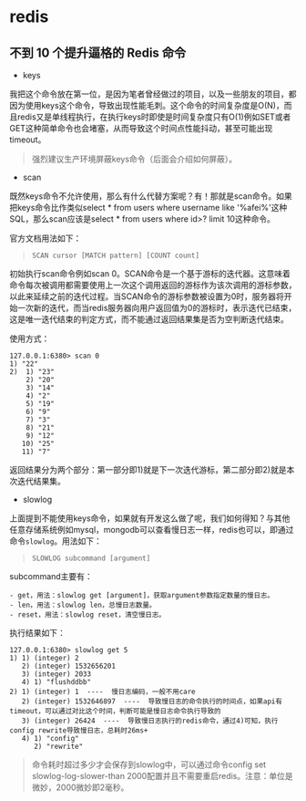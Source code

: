 # redis
## 不到 10 个提升逼格的 Redis 命令
+ keys

我把这个命令放在第一位，是因为笔者曾经做过的项目，以及一些朋友的项目，都因为使用keys这个命令，导致出现性能毛刺。这个命令的时间复杂度是O(N)，而且redis又是单线程执行，在执行keys时即使是时间复杂度只有O(1)例如SET或者GET这种简单命令也会堵塞，从而导致这个时间点性能抖动，甚至可能出现timeout。
> 强烈建议生产环境屏蔽keys命令（后面会介绍如何屏蔽）。

+ scan

既然keys命令不允许使用，那么有什么代替方案呢？有！那就是scan命令。如果把keys命令比作类似select * from users where username like '%afei%'这种SQL，那么scan应该是select * from users where id>? limit 10这种命令。

官方文档用法如下：
> `SCAN cursor [MATCH pattern] [COUNT count]`

初始执行scan命令例如scan 0。SCAN命令是一个基于游标的迭代器。这意味着命令每次被调用都需要使用上一次这个调用返回的游标作为该次调用的游标参数，以此来延续之前的迭代过程。当SCAN命令的游标参数被设置为0时，服务器将开始一次新的迭代，而当redis服务器向用户返回值为0的游标时，表示迭代已结束，这是唯一迭代结束的判定方式，而不能通过返回结果集是否为空判断迭代结束。

使用方式：
```
127.0.0.1:6380> scan 0
1) "22"
2)  1) "23"
    2) "20"
    3) "14"
    4) "2"
    5) "19"
    6) "9"
    7) "3"
    8) "21"
    9) "12"
   10) "25"
   11) "7"
```
返回结果分为两个部分：第一部分即1)就是下一次迭代游标，第二部分即2)就是本次迭代结果集。

+ slowlog

上面提到不能使用keys命令，如果就有开发这么做了呢，我们如何得知？与其他任意存储系统例如mysql，mongodb可以查看慢日志一样，redis也可以，即通过命令`slowlog`。用法如下：
> `SLOWLOG subcommand [argument]`

subcommand主要有：
```
- get，用法：slowlog get [argument]，获取argument参数指定数量的慢日志。
- len，用法：slowlog len，总慢日志数量。
- reset，用法：slowlog reset，清空慢日志。
```
执行结果如下：
```
127.0.0.1:6380> slowlog get 5
1) 1) (integer) 2
   2) (integer) 1532656201
   3) (integer) 2033
   4) 1) "flushddbb"
2) 1) (integer) 1  ----  慢日志编码，一般不用care
   2) (integer) 1532646897  ----  导致慢日志的命令执行的时间点，如果api有timeout，可以通过对比这个时间，判断可能是慢日志命令执行导致的
   3) (integer) 26424  ----  导致慢日志执行的redis命令，通过4)可知，执行config rewrite导致慢日志，总耗时26ms+
   4) 1) "config"
      2) "rewrite"
```
> 命令耗时超过多少才会保存到slowlog中，可以通过命令config set slowlog-log-slower-than 2000配置并且不需要重启redis。注意：单位是微妙，2000微妙即2毫秒。
